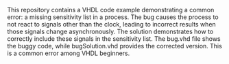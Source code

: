 This repository contains a VHDL code example demonstrating a common error: a missing sensitivity list in a process.  The bug causes the process to not react to signals other than the clock, leading to incorrect results when those signals change asynchronously. The solution demonstrates how to correctly include these signals in the sensitivity list.  The bug.vhd file shows the buggy code, while bugSolution.vhd provides the corrected version. This is a common error among VHDL beginners.